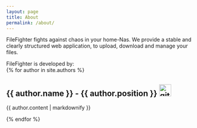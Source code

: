 ```yaml
---
layout: page
title: About
permalink: /about/
---
```


FileFighter fights against chaos in your home-Nas.
We provide a stable and clearly structured web application, to upload, download and manage your files.

FileFighter is developed by:  
{% for author in site.authors %}
  <h2>{{ author.name }} - {{ author.position }} <a href="{{ author.github }}" target="_blank"><img alt="githublogo" src="https://github.githubassets.com/favicons/favicon-dark.png" width="32" height="32" /></a></h2>
  <p>{{ author.content | markdownify }}</p>
{% endfor %}